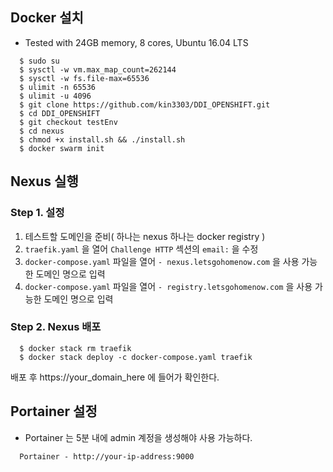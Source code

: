 
## Docker 설치

- Tested with 24GB memory, 8 cores,  Ubuntu 16.04 LTS  

```console
  $ sudo su 
  $ sysctl -w vm.max_map_count=262144
  $ sysctl -w fs.file-max=65536
  $ ulimit -n 65536
  $ ulimit -u 4096
  $ git clone https://github.com/kin3303/DDI_OPENSHIFT.git
  $ cd DDI_OPENSHIFT
  $ git checkout testEnv
  $ cd nexus
  $ chmod +x install.sh && ./install.sh
  $ docker swarm init
```

## Nexus 실행 
 
###  Step 1. 설정

1. 테스트할 도메인을 준비( 하나는 nexus 하나는 docker registry )
2. `traefik.yaml` 을 열어 `Challenge HTTP` 섹션의  `email:`  을 수정 
3. `docker-compose.yaml` 파일을 열어 `- nexus.letsgohomenow.com` 을 사용 가능한 도메인 명으로 입력
4. `docker-compose.yaml` 파일을 열어 `- registry.letsgohomenow.com` 을 사용 가능한 도메인 명으로 입력

###  Step 2. Nexus 배포

```console
  $ docker stack rm traefik
  $ docker stack deploy -c docker-compose.yaml traefik 
```

배포 후 https://your_domain_here 에 들어가 확인한다.


## Portainer 설정

- Portainer 는 5분 내에 admin 계정을 생성해야 사용 가능하다. 

```
  Portainer - http://your-ip-address:9000
```
